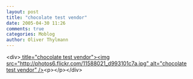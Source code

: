 ```yaml
---
layout: post
title: "chocolate test vendor"
date: 2005-04-30 11:26
comments: true
categories: Moblog
author: Oliver Thylmann
---
```



&lt;div&gt;[ title=&quot;chocolate test vendor&quot;&gt;&lt;img src=&quot;http://photos6.flickr.com/11588021_d993101c7a.jpg&quot; alt=&quot;chocolate test vendor&quot; /&gt;](http://www.flickr.com/photos/oliver/11588021/)&lt;p&gt;&lt;/p&gt;&lt;/div&gt;


